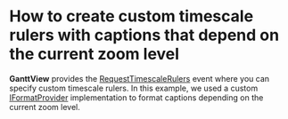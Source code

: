 # How to create custom timescale rulers with captions that depend on the current zoom level

**GanttView** provides the [RequestTimescaleRulers](https://docs.devexpress.com/WPF/DevExpress.Xpf.Gantt.GanttView.RequestTimescaleRulers) event where you can specify custom timescale rulers. In this example, we used a custom [IFormatProvider](https://docs.microsoft.com/en-us/dotnet/api/system.iformatprovider) implementation to format captions depending on the current zoom level.